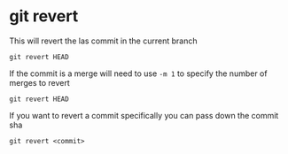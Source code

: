 git revert
==========

This will revert the las commit in the current branch
```
git revert HEAD
```

If the commit is a merge will need to use `-m 1` to specify the number of merges 
to revert
```
git revert HEAD
```

If you want to revert a commit specifically you can pass down the commit sha
```
git revert <commit>
```